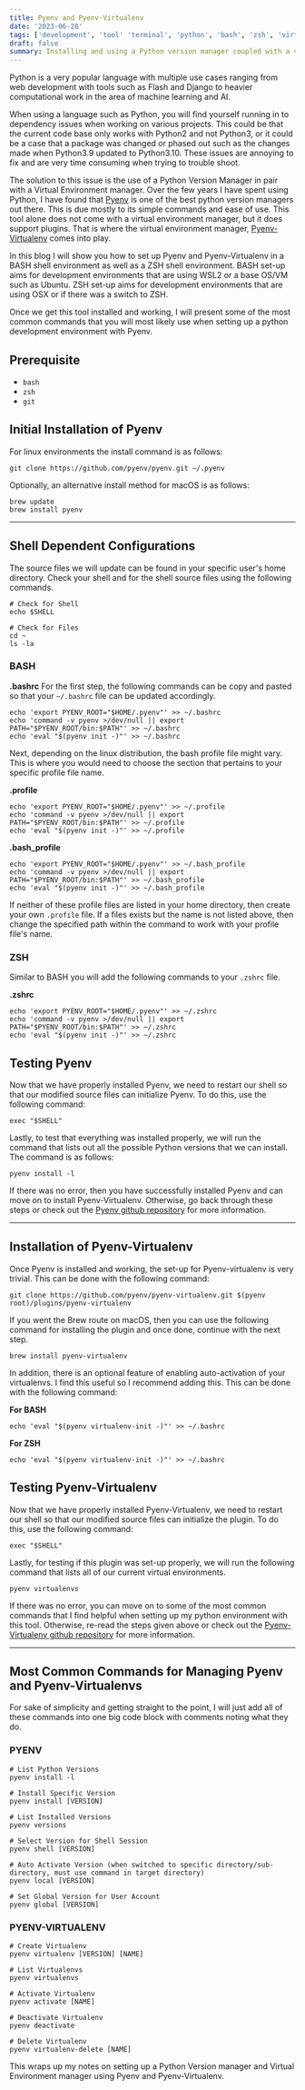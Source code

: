 ```yaml
---
title: Pyenv and Pyenv-Virtualenv
date: '2023-06-28'
tags: ['development', 'tool' 'terminal', 'python', 'bash', 'zsh', 'virtualenv', 'pyenv']
draft: false
summary: Installing and using a Python version manager coupled with a virtual environment manager.
---
```


Python is a very popular language with multiple use cases ranging from web development with tools such as Flash and Django to heavier computational work in the area of machine learning and AI.

When using a language such as Python, you will find yourself running in to dependency issues when working on various projects. This could be that the current code base only works with Python2 and not Python3, or it could be a case that a package was changed or phased out such as the changes made when Python3.9 updated to Python3.10. These issues are annoying to fix and are very time consuming when trying to trouble shoot.

The solution to this issue is the use of a Python Version Manager in pair with a Virtual Environment manager. Over the few years I have spent using Python, I have found that [Pyenv](https://github.com/pyenv/pyenv) is one of the best python version managers out there. This is due mostly to its simple commands and ease of use. This tool alone does not come with a virtual environment manager, but it does support plugins. That is where the virtual environment manager, [Pyenv-Virtualenv](https://github.com/pyenv/pyenv-virtualenv) comes into play.

In this blog I will show you how to set up Pyenv and Pyenv-Virtualenv in a BASH shell environment as well as a ZSH shell environment. BASH set-up aims for development environments that are using WSL2 or a base OS/VM such as Ubuntu. ZSH set-up aims for development environments that are using OSX or if there was a switch to ZSH.

Once we get this tool installed and working, I will present some of the most common commands that you will most likely use when setting up a python development environment with Pyenv.

## Prerequisite

- `bash`
- `zsh`
- `git`

## Initial Installation of Pyenv

For linux environments the install command is as follows:

```shell
git clone https://github.com/pyenv/pyenv.git ~/.pyenv
```

Optionally, an alternative install method for macOS is as follows:

```shell
brew update
brew install pyenv
```

---

## Shell Dependent Configurations

The source files we will update can be found in your specific user's home directory. Check your shell and for the shell source files using the following commands.

```shell
# Check for Shell
echo $SHELL

# Check for Files
cd ~
ls -la
```

### BASH

**.bashrc**
For the first step, the following commands can be copy and pasted so that your `~/.bashrc` file can be updated accordingly.

```shell
echo 'export PYENV_ROOT="$HOME/.pyenv"' >> ~/.bashrc
echo 'command -v pyenv >/dev/null || export PATH="$PYENV_ROOT/bin:$PATH"' >> ~/.bashrc
echo 'eval "$(pyenv init -)"' >> ~/.bashrc
```

Next, depending on the linux distribution, the bash profile file might vary. This is where you would need to choose the section that pertains to your specific profile file name.

**.profile**

```shell
echo 'export PYENV_ROOT="$HOME/.pyenv"' >> ~/.profile
echo 'command -v pyenv >/dev/null || export PATH="$PYENV_ROOT/bin:$PATH"' >> ~/.profile
echo 'eval "$(pyenv init -)"' >> ~/.profile
```

**.bash_profile**

```shell
echo 'export PYENV_ROOT="$HOME/.pyenv"' >> ~/.bash_profile
echo 'command -v pyenv >/dev/null || export PATH="$PYENV_ROOT/bin:$PATH"' >> ~/.bash_profile
echo 'eval "$(pyenv init -)"' >> ~/.bash_profile
```

If neither of these profile files are listed in your home directory, then create your own `.profile` file. If a files exists but the name is not listed above, then change the specified path within the command to work with your profile file's name.

### ZSH

Similar to BASH you will add the following commands to your `.zshrc` file.

**.zshrc**

```shell
echo 'export PYENV_ROOT="$HOME/.pyenv"' >> ~/.zshrc
echo 'command -v pyenv >/dev/null || export PATH="$PYENV_ROOT/bin:$PATH"' >> ~/.zshrc
echo 'eval "$(pyenv init -)"' >> ~/.zshrc
```

## Testing Pyenv

Now that we have properly installed Pyenv, we need to restart our shell so that our modified source files can initialize Pyenv. To do this, use the following command:

```shell
exec "$SHELL"
```

Lastly, to test that everything was installed properly, we will run the command that lists out all the possible Python versions that we can install. The command is as follows:

```shell
pyenv install -l
```

If there was no error, then you have successfully installed Pyenv and can move on to install Pyenv-Virtualenv. Otherwise, go back through these steps or check out the [Pyenv github repository](https://github.com/pyenv/pyenv) for more information.

---

## Installation of Pyenv-Virtualenv

Once Pyenv is installed and working, the set-up for Pyenv-virtualenv is very trivial. This can be done with the following command:

```shell
git clone https://github.com/pyenv/pyenv-virtualenv.git $(pyenv root)/plugins/pyenv-virtualenv
```

If you went the Brew route on macOS, then you can use the following command for installing the plugin and once done, continue with the next step.

```shell
brew install pyenv-virtualenv
```

In addition, there is an optional feature of enabling auto-activation of your virtualenvs. I find this useful so I recommend adding this. This can be done with the following command:

**For BASH**

```shell
echo 'eval "$(pyenv virtualenv-init -)"' >> ~/.bashrc
```

**For ZSH**

```shell
echo 'eval "$(pyenv virtualenv-init -)"' >> ~/.bashrc
```

## Testing Pyenv-Virtualenv

Now that we have properly installed Pyenv-Virtualenv, we need to restart our shell so that our modified source files can initialize the plugin. To do this, use the following command:

```shell
exec "$SHELL"
```

Lastly, for testing if this plugin was set-up properly, we will run the following command that lists all of our current virtual environments.

```shell
pyenv virtualenvs
```

If there was no error, you can move on to some of the most common commands that I find helpful when setting up my python environment with this tool. Otherwise, re-read the steps given above or check out the [Pyenv-Virtualenv github repository](https://github.com/pyenv/pyenv-virtualenv) for more information.

---

## Most Common Commands for Managing Pyenv and Pyenv-Virtualenvs

For sake of simplicity and getting straight to the point, I will just add all of these commands into one big code block with comments noting what they do.

### PYENV

```shell
# List Python Versions
pyenv install -l

# Install Specific Version
pyenv install [VERSION]

# List Installed Versions
pyenv versions

# Select Version for Shell Session
pyenv shell [VERSION]

# Auto Activate Version (when switched to specific directory/sub-directory, must use command in target directory)
pyenv local [VERSION]

# Set Global Version for User Account
pyenv global [VERSION]
```

### PYENV-VIRTUALENV

```shell
# Create Virtualenv
pyenv virtualenv [VERSION] [NAME]

# List Virtualenvs
pyenv virtualenvs

# Activate Virtualenv
pyenv activate [NAME]

# Deactivate Virtualenv
pyenv deactivate

# Delete Virtualenv
pyenv virtualenv-delete [NAME]
```

This wraps up my notes on setting up a Python Version manager and Virtual Environment manager using Pyenv and Pyenv-Virtualenv.
